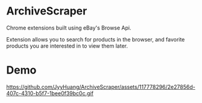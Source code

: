 # ArchiveScraper

Chrome extensions built using eBay's Browse Api.

Extension allows you to search for products in the browser, and favorite products you are interested in to view them later.

# Demo
https://github.com/JyyHuang/ArchiveScraper/assets/117778296/2e27856d-407c-4310-b5f7-1bee0f39bc0c.gif
